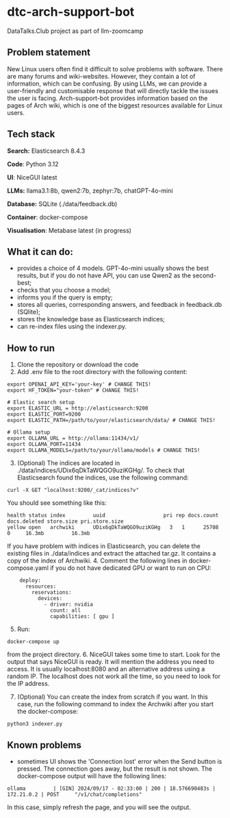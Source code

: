# dtc-arch-support-bot
DataTalks.Club project as part of llm-zoomcamp

## Problem statement
New Linux users often find it difficult to solve problems with software. There are many forums and wiki-websites. However, they contain a lot of information, which can be confusing. By using LLMs, we can provide a user-friendly and customisable response that will directly tackle the issues the user is facing. Arch-support-bot provides information based on the pages of Arch wiki, which is one of the biggest resources available for Linux users.

## Tech stack
**Search:** Elasticsearch 8.4.3

**Code**: Python 3.12

**UI**: NiceGUI latest

**LLMs:** llama3.1:8b, qwen2:7b, zephyr:7b, chatGPT-4o-mini

**Database:** SQLite (./data/feedback.db)

**Container**: docker-compose

**Visualisation**: Metabase latest (in progress)

## What it can do:
- provides a choice of 4 models. GPT-4o-mini usually shows the best results, but if you do not have API, you can use Qwen2 as the second-best;
- checks that you choose a model;
- informs you if the query is empty;
- stores all queries, corresponding answers, and feedback in feedback.db (SQlite);
- stores the knowledge base as Elasticsearch indices;
- can re-index files using the indexer.py.

## How to run
1. Clone the repository or download the code
2. Add .env file to the root directory with the following content:
~~~
export OPENAI_API_KEY='your-key' # CHANGE THIS!
export HF_TOKEN="your-token" # CHANGE THIS!

# Elastic search setup
export ELASTIC_URL = http://elasticsearch:9200
export ELASTIC_PORT=9200
export ELASTIC_PATH=/path/to/your/elasticsearch/data/ # CHANGE THIS!

# Ollama setup
export OLLAMA_URL = http://ollama:11434/v1/
export OLLAMA_PORT=11434
export OLLAMA_MODELS=/path/to/your/ollama/models # CHANGE THIS!
~~~
3. (Optional) The indices are located in ./data/indices/UDix6qDkTaWQGO9uziKGHg/. To check that Elasticsearch found the indices, use the following command:
~~~
curl -X GET "localhost:9200/_cat/indices?v"
~~~
You should see something like this:
~~~
health status index         uuid                   pri rep docs.count docs.deleted store.size pri.store.size
yellow open   archwiki      UDix6qDkTaWQGO9uziKGHg   3   1      25708            0     16.3mb         16.3mb
~~~

If you have problem with indices in Elasticsearch, you can delete the existing files in ./data/indices and extract the attached tar.gz. It contains a copy of the index of Archwiki.
4. Comment the following lines in docker-compose.yaml if you do not have dedicated GPU or want to run on CPU:
~~~
    deploy:
      resources:
        reservations:
          devices:
            - driver: nvidia
              count: all
              capabilities: [ gpu ]
~~~
5. Run:
~~~
docker-compose up
~~~
from the project directory.
6. NiceGUI takes some time to start. Look for the output that says NiceGUI is ready. It will mention the address you need to access. It is usually localhost:8080 and an alternative address using a random IP. The localhost does not work all the time, so you need to look for the IP address.

7. (Optional) You can create the index from scratch if you want. In this case, run the following command to index the Archwiki after you start the docker-compose:
~~~
python3 indexer.py
~~~
## Known problems
- sometimes UI shows the 'Connection lost' error when the Send button is pressed. The connection goes away, but the result is not shown. The docker-compose output will have the following lines:
~~~
ollama         | [GIN] 2024/09/17 - 02:33:00 | 200 | 18.576690483s |      172.21.0.2 | POST     "/v1/chat/completions"
~~~
In this case, simply refresh the page, and you will see the output.